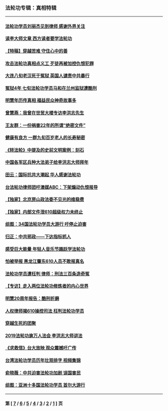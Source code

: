 ### 法轮功专辑：真相特辑
---
#### [法轮功学员刘丽杰见到律师 感谢外界关注](../../pages/nf4389/n13927012.md?03310430) 
#### [读李大师文章 西方读者要学法轮功](../../pages/nf4389/n13925142.md?03310430) 
#### [【特稿】穿越苦难 守住心中的善](../../pages/nf4389/n13784979.md?03310430) 
#### [攻击法轮功真相点义工 歹徒再被加控仇恨犯罪](../../pages/nf4389/n13601019.md?03310430) 
#### [大连八旬老汉死于冤狱 英国人谴责中共暴行](../../pages/nf4389/n13480118.md?03310430) 
#### [冤狱4年 七旬法轮功学员马和在兰州监狱遭酷刑](../../pages/nf4389/n13304688.md?03310430) 
#### [明慧年历传真相 福益民众神奇故事多](../../pages/nf4389/n13294545.md?03310430) 
#### [曾慧燕：我曾在世贸大楼专访李洪志先生](../../pages/nf4389/n12898729.md?03310430) 
#### [王友群：一份祸害22年的所谓“绝密文件”](../../pages/nf4389/n12871750.md?03310430) 
#### [健康有良方 一群九旬百岁老人的长寿秘密](../../pages/nf4389/n12847475.md?03310430) 
#### [《转法轮》中提及的史前文明案例：刻石](../../pages/nf4389/n12758577.md?03310430) 
#### [中国各军区兵种大法弟子给李洪志大师拜年](../../pages/nf4389/n12750047.md?03310430) 
#### [田云：国际抗共大潮起 华人感谢法轮功](../../pages/nf4389/n12357708.md?03310430) 
#### [台法轮功律师团吁澳媒ABC：下架煽动仇恨报导](../../pages/nf4389/n12279917.md?03310430) 
#### [【独家】北京房山政法委不见光的维稳费](../../pages/nf4389/n12031979.md?03310430) 
#### [【独家】内部文件泄610超级权力未终止](../../pages/nf4389/n12023895.md?03310430) 
#### [组图：34国法轮功学员大游行 吁停止迫害](../../pages/nf4389/n11492658.md?03310430) 
#### [归正：中共邪政——下达指标抓人](../../pages/nf4389/n11474770.md?03310430) 
#### [感受巨大能量 年轻人音乐节踊跃学法轮功](../../pages/nf4389/n11441981.md?03310430) 
#### [怕被举报 黑龙江肇东610人员不敢报真名](../../pages/nf4389/n11436499.md?03310430) 
#### [法轮功学员遭枉判 律师：刑法三百条造奇冤](../../pages/nf4389/n11433943.md?03310430) 
#### [【专访】走入两位法轮功修炼者的内心世界](../../pages/nf4389/n11415623.md?03310430) 
#### [明慧20周年报告：酷刑折磨](../../pages/nf4389/n11387954.md?03310430) 
#### [人权律师揭610操控司法 枉判法轮功学员](../../pages/nf4389/n11313370.md?03310430) 
#### [穿越生死的团聚](../../pages/nf4389/n11258922.md?03310430) 
#### [2019法轮功逾万人法会 李洪志大师讲法](../../pages/nf4389/n11265303.md?03310430) 
#### [《求救信》台大放映 观众震撼吁广传](../../pages/nf4389/n10922251.md?03310430) 
#### [台湾法轮功学员历年壮观排字 视频集锦](../../pages/nf4389/n10878789.md?03310430) 
#### [俞晓薇：中共迫害法轮功加剧 误国害民](../../pages/nf4389/n10859260.md?03310430) 
#### [组图：亚洲十多国法轮功学员 首尔大游行](../../pages/nf4389/n10781149.md?03310430) 

---
#### 第 [ [7](./7.md?03310430) / [6](./6.md?03310430) / [5](./5.md?03310430) / [4](./4.md?03310430) / [3](./3.md?03310430) / [2](./2.md?03310430) / [1](./1.md?03310430) ] 页
